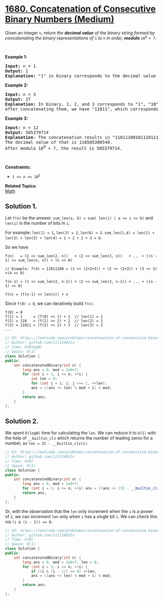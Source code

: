 # [1680. Concatenation of Consecutive Binary Numbers (Medium)](https://leetcode.com/problems/concatenation-of-consecutive-binary-numbers/)

<p>Given an integer <code>n</code>, return <em>the <strong>decimal value</strong> of the binary string formed by concatenating the binary representations of </em><code>1</code><em> to </em><code>n</code><em> in order, <strong>modulo </strong></em><code>10<sup>9 </sup>+ 7</code>.</p>

<p>&nbsp;</p>
<p><strong>Example 1:</strong></p>

<pre><strong>Input:</strong> n = 1
<strong>Output:</strong> 1
<strong>Explanation: </strong>"1" in binary corresponds to the decimal value 1. 
</pre>

<p><strong>Example 2:</strong></p>

<pre><strong>Input:</strong> n = 3
<strong>Output:</strong> 27
<strong>Explanation: </strong>In binary, 1, 2, and 3 corresponds to "1", "10", and "11".
After concatenating them, we have "11011", which corresponds to the decimal value 27.
</pre>

<p><strong>Example 3:</strong></p>

<pre><strong>Input:</strong> n = 12
<strong>Output:</strong> 505379714
<strong>Explanation</strong>: The concatenation results in "1101110010111011110001001101010111100".
The decimal value of that is 118505380540.
After modulo 10<sup>9</sup> + 7, the result is 505379714.
</pre>

<p>&nbsp;</p>
<p><strong>Constraints:</strong></p>

<ul>
	<li><code>1 &lt;= n &lt;= 10<sup>5</sup></code></li>
</ul>


**Related Topics**:  
[Math](https://leetcode.com/tag/math/)

## Solution 1. 

Let `f(n)` be the answer. `sum_len(a, b) = sum( len(i) | a <= i <= b)` and `len(i)` is the number of bits in `i`.

For example: `len(1) = 1`, `len(3) = 2`, `len(6) = 3`. `sum_len(1,4) = len(1) + len(2) + len(3) + len(4) = 1 + 2 + 2 + 3 = 8`.

So we have

```plaintext
f(n)   = (1 << sum_len(2, n))   + (2 << sum_len(3, n))   + ... + ((n - 1) << sum_len(n, n)) + (n << 0)

// Example: f(4) = 11011100 = (1 << (2+2+3)) + (2 << (2+3)) + (3 << 3) +(4 << 0)

f(n-1) = (1 << sum_len(2, n-1)) + (2 << sum_len(3, n-1)) + ... + ((n - 1) << 0)

f(n) = (f(n-1) << len(n)) + n
```

Since `f(0) = 0`, we can iteratively build `f(n)`.

```plaintext
f(0) = 0
f(1) = 1     = (f(0) << 1) + 1  // len(1) = 1
f(2) = 110   = (f(1) << 2) + 2  // len(2) = 2
f(3) = 11011 = (f(2) << 2) + 3  // len(3) = 2
...
```

```cpp
// OJ: https://leetcode.com/problems/concatenation-of-consecutive-binary-numbers/
// Author: github.com/lzl124631x
// Time: O(NlogN)
// Space: O(1)
class Solution {
public:
    int concatenatedBinary(int n) {
        long ans = 0, mod = 1e9+7;
        for (int i = 1; i <= n; ++i) {
            int len = 0;
            for (int j = i; j; j >>= 1, ++len);
            ans = ((ans << len) % mod + i) % mod;
        }
        return ans;
    }
};
```

## Solution 2.

We spent `O(logN)` time for calculating the `len`. We can reduce it to `O(1)` with the help of `__builtin_clz` which returns the number of leading zeros for a number, so `len = 32 - __builtin_clz(i)`.

```cpp
// OJ: https://leetcode.com/problems/concatenation-of-consecutive-binary-numbers/
// Author: github.com/lzl124631x
// Time: O(N)
// Space: O(1)
class Solution {
public:
    int concatenatedBinary(int n) {
        long ans = 0, mod = 1e9+7;
        for (int i = 1; i <= n; ++i) ans = ((ans << (32 - __builtin_clz(i))) % mod + i) % mod;
        return ans;
    }
};
```

Or, with the observation that the `len` only increment when the `i` is a power of `2`, we can increment `len` only when `i` has a single bit `1`. We can check this via `(i & (i - 1)) == 0`.

```cpp
// OJ: https://leetcode.com/problems/concatenation-of-consecutive-binary-numbers/
// Author: github.com/lzl124631x
// Time: O(N)
// Space: O(1)
class Solution {
public:
    int concatenatedBinary(int n) {
        long ans = 0, mod = 1e9+7, len = 0;
        for (int i = 1; i <= n; ++i) {
            if ((i & (i - 1)) == 0) ++len;
            ans = ((ans << len) % mod + i) % mod;
        }
        return ans;
    }
};
```